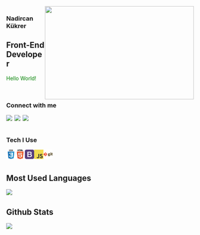 <img src = "https://media.tenor.com/h9hbSTdgeiQAAAAC/burday%C4%B1m-garavel.gif" align = right width = "400" height = "250">

### Nadircan Kükrer

## Front-End Developer 

<font color = "green"> Hello World!

</font>

<br />

### Connect with me

[<img  width="22" src="https://unpkg.com/simple-icons@v4/icons/linkedin.svg" align="left" />][linkedin]
[<img  width="22" src="https://unpkg.com/simple-icons@v4/icons/discord.svg" align="left" />][discord]
[<img  width="22" src="https://unpkg.com/simple-icons@v4/icons/hackerrank.svg" align="left" />][hackerrank]

 
<br />
<br />

### Tech I Use

<img align="left" src="https://raw.githubusercontent.com/github/explore/80688e429a7d4ef2fca1e82350fe8e3517d3494d/topics/css/css.png" width = "25" height="25">
<img align="left" src="https://raw.githubusercontent.com/github/explore/80688e429a7d4ef2fca1e82350fe8e3517d3494d/topics/html/html.png" width = "25" height="25">
<img align="left" src="https://raw.githubusercontent.com/github/explore/80688e429a7d4ef2fca1e82350fe8e3517d3494d/topics/bootstrap/bootstrap.png" width = "25" height="25">
<img align="left" src="https://raw.githubusercontent.com/github/explore/80688e429a7d4ef2fca1e82350fe8e3517d3494d/topics/javascript/javascript.png" width = "25" height="25">
<img align="left" src="https://raw.githubusercontent.com/github/explore/80688e429a7d4ef2fca1e82350fe8e3517d3494d/topics/git/git.png" width = "25" height="25">

<br/>
<br/>


## Most Used Languages

<img src="https://github-readme-stats.vercel.app/api/top-langs/?username=nadircankukrer&layout=compact&theme=dark">



<br/>


## Github Stats
<img src="https://github-readme-stats.vercel.app/api?username=nadircankukrer&theme=dark">








[linkedin]: https://www.linkedin.com/in/nadircan-k%C3%BCkrer-16201125a/
 [discord]: https://discord.com/users/756646818795749399
[hackerrank]: https://www.hackerrank.com/kukrernadircan

